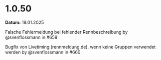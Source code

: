  # 1.0.50

**Datum:** 18.01.2025

Falsche Fehlermeldung bei fehlender Rennbeschreibung by @svenflossmann in #658

Bugfix von Livetiming (rennmeldung.de), wenn keine Gruppen verwendet werden by @svenflossmann in #660
